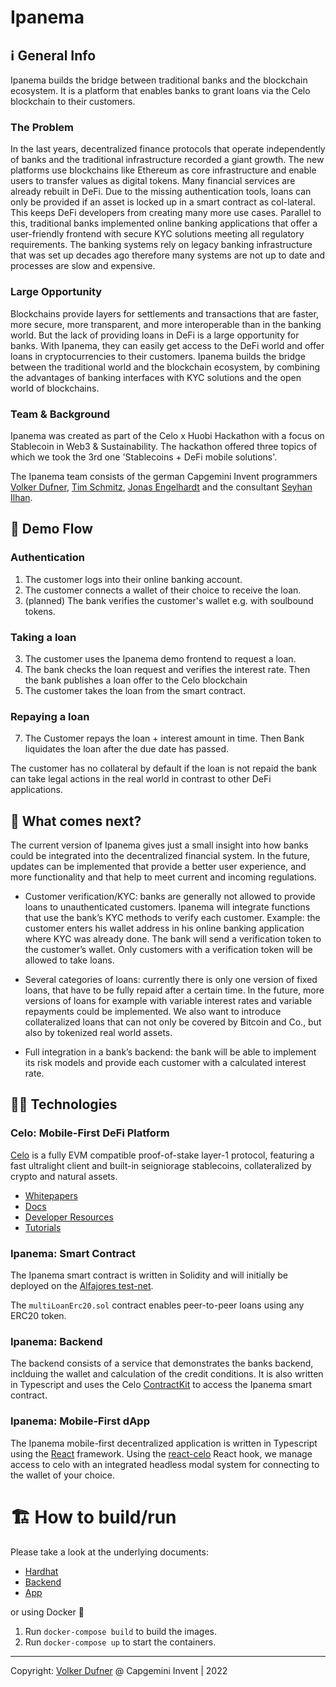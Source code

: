 # Ipanema

## ℹ️ General Info
Ipanema builds the bridge between traditional banks and the blockchain ecosystem. It is a platform that enables banks to grant loans via the Celo blockchain to their customers.

### The Problem
In the last years, decentralized finance protocols that operate independently of banks and the traditional infrastructure recorded a giant growth. The new platforms use blockchains like Ethereum as core infrastructure and enable users to transfer values as digital tokens. Many financial services are already rebuilt in DeFi. Due to the missing authentication tools, loans can only be provided if an asset is locked up in a smart contract as col-lateral. This keeps DeFi developers from creating many more use cases. 
Parallel to this, traditional banks implemented online banking applications that offer a user-friendly frontend with secure KYC solutions meeting all regulatory requirements. The banking systems rely on legacy banking infrastructure that was set up decades ago therefore many systems are not up to date and processes are slow and expensive. 

### Large Opportunity
Blockchains provide layers for settlements and transactions that are faster, more secure, more transparent, and more interoperable than in the banking world. But the lack of providing loans in DeFi is a large opportunity for banks. With Ipanema, they can easily get access to the DeFi world and offer loans in cryptocurrencies to their customers. Ipanema builds the bridge between the traditional world and the blockchain ecosystem, by combining the advantages of banking interfaces with KYC solutions and the open world of blockchains. 

### Team & Background
Ipanema was created as part of the Celo x Huobi Hackathon with a focus on Stablecoin in Web3 &amp; Sustainability. The hackathon offered three topics of which we took the 3rd one 'Stablecoins + DeFi mobile solutions'. 

The Ipanema team consists of the german Capgemini Invent programmers [Volker Dufner](https://github.com/dFohlen), [Tim Schmitz](https://github.com/0x0tim), [Jonas Engelhardt](https://github.com/joengelh) and the consultant [Seyhan Ilhan](https://github.com/seyhdervis). 

## 🔄 Demo Flow

### Authentication
1. The customer logs into their online banking account.
2. The customer connects a wallet of their choice to receive the loan.
3. (planned) The bank verifies the customer's wallet e.g. with soulbound tokens.

### Taking a loan
3. The customer uses the Ipanema demo frontend to request a loan.
4. The bank checks the loan request and verifies the interest rate. Then the bank publishes a loan offer to the Celo blockchain
6. The customer takes the loan from the smart contract.

### Repaying a loan
7. The Customer repays the loan + interest amount in time. Then Bank liquidates the loan after the due date has passed.

The customer has no collateral by default if the loan is not repaid the bank can take legal actions in the real world in contrast to other DeFi applications. 

## 📣 What comes next?
The current version of Ipanema gives just a small insight into how banks could be integrated into the decentralized financial system. 
In the future, updates can be implemented that provide a better user experience, and more functionality and that help to meet current and incoming regulations. 

- Customer verification/KYC: banks are generally not allowed to provide loans to unauthenticated customers. Ipanema will integrate functions that use the bank’s KYC methods to verify each customer. Example: the customer enters his wallet address in his online banking application where KYC was already done. The bank will send a verification token to the customer’s wallet. Only customers with a verification token will be allowed to take loans. 

- Several categories of loans: currently there is only one version of fixed loans, that have to be fully repaid after a certain time. In the future, more versions of loans for example with variable interest rates and variable repayments could be implemented. We also want to introduce collateralized loans that can not only be covered by Bitcoin and Co., but also by tokenized real world assets.

- Full integration in a bank’s backend: the bank will be able to implement its risk models and provide each customer with a calculated interest rate.  

## 🧑‍💻 Technologies

### Celo: Mobile-First DeFi Platform

[Celo](https://celo.org/) is a fully EVM compatible proof-of-stake layer-1 protocol, featuring a fast ultralight client and built-in seigniorage stablecoins, collateralized by crypto and natural assets.

- [Whitepapers](https://celo.org/papers)
- [Docs](https://docs.celo.org/)
- [Developer Resources](https://celo.org/developers)
- [Tutorials](https://docs.celo.org/blog)

### Ipanema: Smart Contract
The Ipanema smart contract is written in Solidity and will initially be deployed on the [Alfajores test-net](https://docs.celo.org/getting-started/alfajores-testnet).

The ```multiLoanErc20.sol``` contract enables peer-to-peer loans using any ERC20 token.

### Ipanema: Backend
The backend consists of a service that demonstrates the banks backend, inclduing the wallet and calculation of the credit conditions. It is also written in Typescript and uses the Celo [ContractKit](https://github.com/celo-org/celo-monorepo/tree/master/packages/sdk/contractkit) to access the Ipanema smart contract.

### Ipanema: Mobile-First dApp
The Ipanema mobile-first decentralized application is written in Typescript using the [React](https://reactjs.org/) framework. Using the [react-celo](https://github.com/celo-org/react-celo) React hook, we manage access to celo with an integrated headless modal system for connecting to the wallet of your choice.

# 🏗️ How to build/run

Please take a look at the underlying documents:

- [Hardhat](https://github.com/Blockchain-Garage-Capgemini-Invent/ipanema/tree/develop/packages/hardhat)
- [Backend](https://github.com/Blockchain-Garage-Capgemini-Invent/ipanema/tree/develop/packages/backend)
- [App](https://github.com/Blockchain-Garage-Capgemini-Invent/ipanema/tree/develop/packages/app)

or using Docker 🐳

1. Run `docker-compose build` to build the images.
2. Run `docker-compose up` to start the containers.

--- 
Copyright: [Volker Dufner](https://github.com/dFohlen) @ Capgemini Invent | 2022
